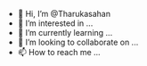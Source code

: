 - 👋 Hi, I’m @Tharukasahan
- 👀 I’m interested in ...
- 🌱 I’m currently learning ...
- 💞️ I’m looking to collaborate on ...
- 📫 How to reach me ...

<!---
Tharukasahan/Tharukasahan is a ✨ special ✨ repository because its `README.md` (this file) appears on your GitHub profile.
You can click the Preview link to take a look at your changes.
--->
